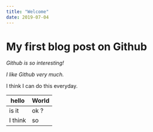 ```yaml
---
title: "Welcome"
date: 2019-07-04
---
```


# My first blog post on Github

*Github is so interesting!*

*I like Github very much.*

I think I can do this everyday.

hello | World
------|--------
is it | ok ?
I think | so

